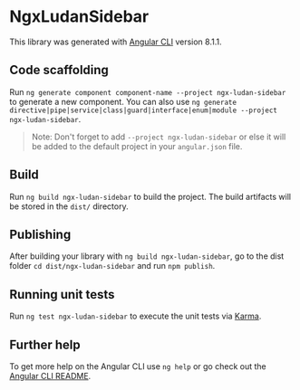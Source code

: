 # NgxLudanSidebar

This library was generated with [Angular CLI](https://github.com/angular/angular-cli) version 8.1.1.

## Code scaffolding

Run `ng generate component component-name --project ngx-ludan-sidebar` to generate a new component. You can also use `ng generate directive|pipe|service|class|guard|interface|enum|module --project ngx-ludan-sidebar`.
> Note: Don't forget to add `--project ngx-ludan-sidebar` or else it will be added to the default project in your `angular.json` file. 

## Build

Run `ng build ngx-ludan-sidebar` to build the project. The build artifacts will be stored in the `dist/` directory.

## Publishing

After building your library with `ng build ngx-ludan-sidebar`, go to the dist folder `cd dist/ngx-ludan-sidebar` and run `npm publish`.

## Running unit tests

Run `ng test ngx-ludan-sidebar` to execute the unit tests via [Karma](https://karma-runner.github.io).

## Further help

To get more help on the Angular CLI use `ng help` or go check out the [Angular CLI README](https://github.com/angular/angular-cli/blob/master/README.md).

